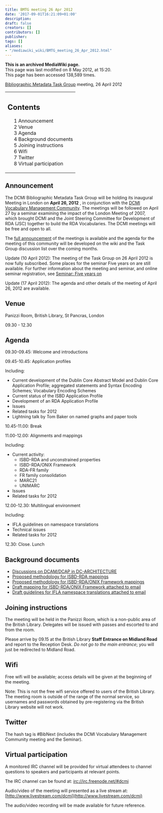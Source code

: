 ```yaml
---
title: BMTG meeting 26 Apr 2012
date: '2017-09-01T16:21:09+01:00'
description: 
draft: false
creators: []
contributors: []
publisher: 
tags: []
aliases:
- "/mediawiki_wiki/BMTG_meeting_26_Apr_2012.html"
---
```


 **This is an archived MediaWiki page.**  
This page was last modified on 8 May 2012, at 15:20.  
This page has been accessed 138,589 times.

[Bibliographic Metadata Task Group](/mediawiki_wiki/Bibliographic_Metadata_Task_Group "Bibliographic Metadata Task Group") meeting, 26 April 2012

<table id="toc" class="toc">
  <tr>
    <td>
      <div id="toctitle">
        <h2>Contents</h2>
      </div>
      <ul>
        <li class="toclevel-1 tocsection-1"><a href="#Announcement"><span class="tocnumber">1</span> <span class="toctext">Announcement</span></a></li>
        <li class="toclevel-1 tocsection-2"><a href="#Venue"><span class="tocnumber">2</span> <span class="toctext">Venue</span></a></li>
        <li class="toclevel-1 tocsection-3"><a href="#Agenda"><span class="tocnumber">3</span> <span class="toctext">Agenda</span></a></li>
        <li class="toclevel-1 tocsection-4"><a href="#Background_documents"><span class="tocnumber">4</span> <span class="toctext">Background documents</span></a></li>
        <li class="toclevel-1 tocsection-5"><a href="#Joining_instructions"><span class="tocnumber">5</span> <span class="toctext">Joining instructions</span></a></li>
        <li class="toclevel-1 tocsection-6"><a href="#Wifi"><span class="tocnumber">6</span> <span class="toctext">Wifi</span></a></li>
        <li class="toclevel-1 tocsection-7"><a href="#Twitter"><span class="tocnumber">7</span> <span class="toctext">Twitter</span></a></li>
        <li class="toclevel-1 tocsection-8"><a href="#Virtual_participation"><span class="tocnumber">8</span> <span class="toctext">Virtual participation</span></a></li>
      </ul>
    </td>
  </tr>
</table>

## Announcement 

The DCMI Bibliographic Metadata Task Group will be holding its inaugural Meeting in London on **April 26, 2012** , in conjunction with the [DCMI Vocabulary Management Community](http://dublincore.org/groups/vocabulary-management/). The meetings will be followed on April 27 by a seminar examining the impact of the London Meeting of 2007, which brought DCMI and the Joint Steering Committee for Development of RDA (JSC) together to build the RDA Vocabularies. The DCMI meetings will be free and open to all.

The [full announcement](/mediawiki_wiki/Full_announcement#Announcement_of_a_major_conference_on_libraries_and_the_Semantic_Web.2C_26-27_2012) of the meetings is available and the agenda for the meeting of this community will be developed on the wiki and the Task Group discussion list over the coming months.

Update (10 April 2012): The meeting of the Task Group on 26 April 2012 is now fully subscribed. Some places for the seminar Five years on are still available. For further information about the meeting and seminar, and online seminar registration, see [Seminar: Five years on](http://dcevents.dublincore.org/index.php/BibData/fyo)

Update (17 April 2012): The agenda and other details of the meeting of April 26, 2012 are available.

## Venue 

Panizzi Room, British Library, St Pancras, London

09.30 - 12.30

## Agenda 

09.30-09.45: Welcome and introductions

09.45-10.45: Application profiles

Including:

- Current development of the Dublin Core Abstract Model and Dublin Core Application Profile; aggregated statements and Syntax Encoding Schemes; Vocabulary Encoding Schemes
- Current status of the ISBD Application Profile
- Development of an RDA Application Profile
- Issues
- Related tasks for 2012
- Lightning talk by Tom Baker on named graphs and paper tools

10.45-11.00: Break

11.00-12.00: Alignments and mappings

Including:

- Current activity:
  - ISBD-RDA and unconstrained properties
  - ISBD-RDA/ONIX Framework
  - RDA-FR family
  - FR family consolidation
  - MARC21
  - UNIMARC
- Issues
- Related tasks for 2012

12.00-12.30: Multilingual environment

Including:

- IFLA guidelines on namespace translations
- Technical issues
- Related tasks for 2012

12.30: Close. Lunch

## Background documents 

- [Discussions on DCAM/DCAP in DC-ARCHITECTURE](https://www.jiscmail.ac.uk/cgi-bin/webadmin?A0=dc-architecture)
- [Proposed methodology for ISBD-RDA mappings](http://www.rda-jsc.org/docs/6JSC-Chair-5.pdf)
- [Proposed methodology for ISBD-RDA/ONIX Framework mappings](http://www.rda-jsc.org/docs/5chair10.pdf)
- [Draft mapping for ISBD-RDA/ONIX Framework attached to email](https://www.jiscmail.ac.uk/cgi-bin/webadmin?A2=ind1204&L=DC-RDA&P=716)
- [Draft guidelines for IFLA namespace translations attached to email](https://www.jiscmail.ac.uk/cgi-bin/webadmin?A2=ind1204&L=DC-RDA&P=5240)

## Joining instructions 

The meeting will be held in the Panizzi Room, which is a non-public area of the British Library. Delegates will be issued with passes and escorted to and from the room.

Please arrive by 09.15 at the British Library **Staff Entrance on Midland Road** and report to the Reception Desk. _Do not go to the main entrance_; you will just be redirected to Midland Road.

## Wifi 

Free wifi will be available; access details will be given at the beginning of the meeting.

Note: This is not the free wifi service offered to users of the British Library. The meeting room is outside of the range of the normal service, so usernames and passwords obtained by pre-registering via the British Library website will not work.

## Twitter 

The hash tag is #BibNext (includes the DCMI Vocabulary Management Community meeting and the Seminar).

## Virtual participation 

A monitored IRC channel will be provided for virtual attendees to channel questions to speakers and participants at relevant points.

The IRC channel can be found at: [irc://irc.freenode.net/#dcmi](irc://irc.freenode.net/#dcmi)

Audio/video of the meeting will presented as a live stream at: [http://www.livestream.com/dcmi](http://www.livestream.com/dcmi)

The audio/video recording will be made available for future reference.

